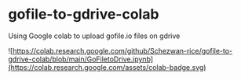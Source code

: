 # gofile-to-gdrive-colab
Using Google colab to upload gofile.io files on gdrive 


![https://colab.research.google.com/github/Schezwan-rice/gofile-to-gdrive-colab/blob/main/GoFiletoDrive.ipynb](https://colab.research.google.com/assets/colab-badge.svg)
